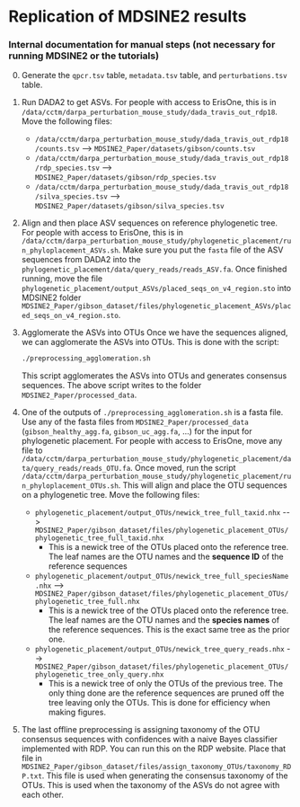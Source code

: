 # Replication of MDSINE2 results

### Internal documentation for manual steps (not necessary for running MDSINE2 or the tutorials)

0. Generate the `qpcr.tsv` table, `metadata.tsv` table, and `perturbations.tsv` table.
1. Run DADA2 to get ASVs. For people with access to ErisOne, this is in `/data/cctm/darpa_perturbation_mouse_study/dada_travis_out_rdp18`. Move the following files:
    * `/data/cctm/darpa_perturbation_mouse_study/dada_travis_out_rdp18/counts.tsv` --> `MDSINE2_Paper/datasets/gibson/counts.tsv`
    * `/data/cctm/darpa_perturbation_mouse_study/dada_travis_out_rdp18/rdp_species.tsv` --> `MDSINE2_Paper/datasets/gibson/rdp_species.tsv`
    * `/data/cctm/darpa_perturbation_mouse_study/dada_travis_out_rdp18/silva_species.tsv` --> `MDSINE2_Paper/datasets/gibson/silva_species.tsv`
    
2. Align and then place ASV sequences on reference phylogenetic tree. For people with access to ErisOne, this is in `/data/cctm/darpa_perturbation_mouse_study/phylogenetic_placement/run_phyloplacement_ASVs.sh`. Make sure you put the `fasta` file of the ASV sequences from DADA2 into the `phylogenetic_placement/data/query_reads/reads_ASV.fa`. Once finished running, move the file `phylogenetic_placement/output_ASVs/placed_seqs_on_v4_region.sto` into MDSINE2 folder `MDSINE2_Paper/gibson_dataset/files/phylogenetic_placement_ASVs/placed_seqs_on_v4_region.sto`. 
3. Agglomerate the ASVs into OTUs
    Once we have the sequences aligned, we can agglomerate the ASVs into OTUs. This is done with the script:
    ```bash
    ./preprocessing_agglomeration.sh
    ```
    This script agglomerates the ASVs into OTUs and generates consensus sequences. The above script writes to the folder `MDSINE2_Paper/processed_data`.
4. One of the outputs of `./preprocessing_agglomeration.sh` is a fasta file. Use any of the fasta files from `MDSINE2_Paper/processed_data` (`gibson_healthy_agg.fa`, `gibson_uc_agg.fa`, ...) for the input for phylogenetic placement. For people with access to ErisOne, move any file to `/data/cctm/darpa_perturbation_mouse_study/phylogenetic_placement/data/query_reads/reads_OTU.fa`. Once moved, run the script `/data/cctm/darpa_perturbation_mouse_study/phylogenetic_placement/run_phyloplacement_OTUs.sh`. This will align and place the OTU sequences on a phylogenetic tree. Move the following files:
    * `phylogenetic_placement/output_OTUs/newick_tree_full_taxid.nhx` --> `MDSINE2_Paper/gibson_dataset/files/phylogenetic_placement_OTUs/phylogenetic_tree_full_taxid.nhx`
        - This is a newick tree of the OTUs placed onto the reference tree. The leaf names are the OTU names and the **sequence ID** of the reference sequences
    * `phylogenetic_placement/output_OTUs/newick_tree_full_speciesName.nhx` --> `MDSINE2_Paper/gibson_dataset/files/phylogenetic_placement_OTUs/phylogenetic_tree_full.nhx`
        - This is a newick tree of the OTUs placed onto the reference tree. The leaf names are the OTU names and the **species names** of the reference sequences. This is the exact same tree as the prior one.
    * `phylogenetic_placement/output_OTUs/newick_tree_query_reads.nhx` --> `MDSINE2_Paper/gibson_dataset/files/phylogenetic_placement_OTUs/phylogenetic_tree_only_query.nhx`
        - This is a newick tree of only the OTUs of the previous tree. The only thing done are the reference sequences are pruned off the tree leaving only the OTUs. This is done for efficiency when making figures.
5. The last offline preprocessing is assigning taxonomy of the OTU consensus sequences with confidences with a naive Bayes classifier implemented with RDP. You can run this on the RDP website. Place that file in `MDSINE2_Paper/gibson_dataset/files/assign_taxonomy_OTUs/taxonomy_RDP.txt`. This file is used when generating the consensus taxonomy of the OTUs. This is used when the taxonomy of the ASVs do not agree with each other.